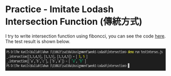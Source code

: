 # Practice - Imitate Lodash Intersection Function (傳統方式)
I try to write intersection function using fiboncci, you can see the code [here](). The test result is shown below.

<img src="result.PNG" alt="result" title="result" height="70"><br>